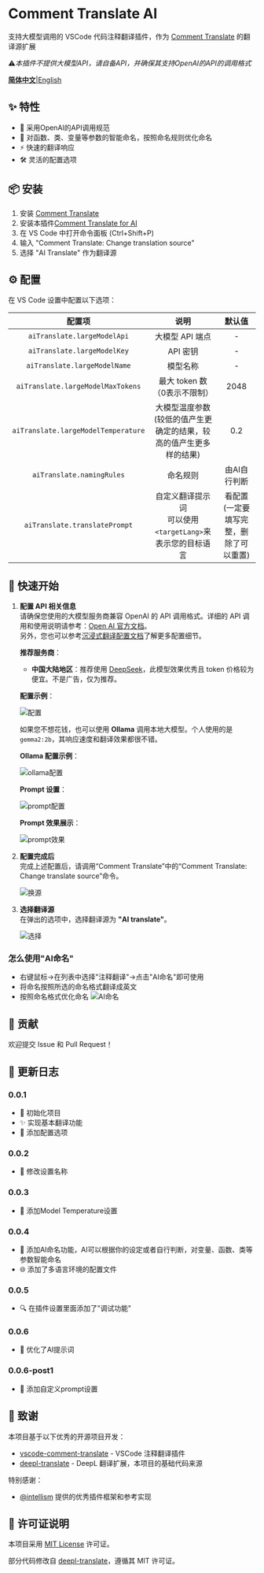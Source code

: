# Comment Translate AI

支持大模型调用的 VSCode 代码注释翻译插件，作为 [Comment Translate](https://marketplace.visualstudio.com/items?itemName=intellsmi.comment-translate) 的翻译源扩展

⚠️*本插件不提供大模型API，请自备API，并确保其支持OpenAI的API的调用格式*

[**简体中文**](README.md)|[English](README_en.md)

## ✨ 特性

- 🤖 采用OpenAI的API调用规范
- 🎯 对函数、类、变量等参数的智能命名，按照命名规则优化命名
- ⚡ 快速的翻译响应
- 🛠️ 灵活的配置选项

## 📦 安装

1. 安装 [Comment Translate](https://marketplace.visualstudio.com/items?itemName=intellsmi.comment-translate)
2. 安装本插件[Comment Translate for AI](https://marketplace.visualstudio.com/items?itemName=Cheng-MaoMao.ai-powered-comment-translate-extension&ssr=false#overview)
3. 在 VS Code 中打开命令面板 (Ctrl+Shift+P)
4. 输入 "Comment Translate: Change translation source"
5. 选择 "AI Translate" 作为翻译源

## ⚙️ 配置

在 VS Code 设置中配置以下选项：

|                配置项                |                                   说明                                   |    默认值    |
| :-----------------------------------: | :----------------------------------------------------------------------: | :----------: |
|     `aiTranslate.largeModelApi`     |                             大模型 API 端点                             |      -      |
|     `aiTranslate.largeModelKey`     |                                 API 密钥                                 |      -      |
|    `aiTranslate.largeModelName`    |                                 模型名称                                 |      -      |
|  `aiTranslate.largeModelMaxTokens`  |                       最大 token 数（0表示不限制）                       |     2048     |
| `aiTranslate.largeModelTemperature` | 大模型温度参数<br />(较低的值产生更确定的结果，较高的值产生更多样的结果) |     0.2     |
|      `aiTranslate.namingRules`      |                                 命名规则                                 | 由AI自行判断 |
|`aiTranslate.translatePrompt`|自定义翻译提示词<br/>可以使用`<targetLang>`来表示您的目标语言|看配置(一定要填写完整，删除了可以重置)|

## 🚀 快速开始

1. **配置 API 相关信息**  
   请确保您使用的大模型服务商兼容 OpenAI 的 API 调用格式。详细的 API 调用和使用说明请参考：[Open AI 官方文档](https://platform.openai.com/docs/api-reference/chat)。  
   另外，您也可以参考[沉浸式翻译配置文档](https://immersivetranslate.com/zh-Hans/docs/services/ai)了解更多配置细节。

   **推荐服务商**：
   - **中国大陆地区**：推荐使用 [DeepSeek](https://platform.deepseek.com/)，此模型效果优秀且 token 价格较为便宜。不是广告，仅为推荐。

   **配置示例**：
   
   ![配置](./image/setting.png)

   如果您不想花钱，也可以使用 **Ollama** 调用本地大模型。个人使用的是 `gemma2:2b`，其响应速度和翻译效果都很不错。

   **Ollama 配置示例**：
   
   ![ollama配置](./image/ollama-setting.png)

   **Prompt 设置**：
   
   ![prompt配置](./image/prompt-setting.png)

   **Prompt 效果展示**：
   
   ![prompt效果](./image/prompt-setting-show.png)

3. **配置完成后**  
   完成上述配置后，请调用“Comment Translate”中的“Comment Translate: Change translate source”命令。

   ![换源](./image/change.png)

4. **选择翻译源**  
   在弹出的选项中，选择翻译源为 **"AI translate"**。

   ![选择](./image/select.png)

### 怎么使用"AI命名"

* 右键鼠标→在列表中选择"注释翻译"→点击"AI命名"即可使用
* 将命名按照所选的命名格式翻译成英文
* 按照命名格式优化命名
  ![AI命名](./image/AI%20Naming.gif)

## 🤝 贡献

欢迎提交 Issue 和 Pull Request！

## 📝 更新日志

### 0.0.1

- 🎉 初始化项目
- ✨ 实现基本翻译功能
- 🔧 添加配置选项

### 0.0.2

- 🔧 修改设置名称

### 0.0.3

- 🔧 添加Model Temperature设置

### 0.0.4

- 🤖 添加AI命名功能，AI可以根据你的设定或者自行判断，对变量、函数、类等参数智能命名
- 🌐 添加了多语言环境的配置文件

### 0.0.5

- 🔍 在插件设置里面添加了"调试功能"

### 0.0.6

- 🤖 优化了AI提示词

### 0.0.6-post1

- 🔧 添加自定义prompt设置

## 🙏 致谢

本项目基于以下优秀的开源项目开发：

- [vscode-comment-translate](https://github.com/intellism/vscode-comment-translate) - VSCode 注释翻译插件
- [deepl-translate](https://github.com/intellism/deepl-translate) - DeepL 翻译扩展，本项目的基础代码来源

特别感谢：

- [@intellism](https://github.com/intellism) 提供的优秀插件框架和参考实现

## 📄 许可证说明

本项目采用 [MIT License](LICENSE) 许可证。

部分代码修改自 [deepl-translate](https://github.com/intellism/deepl-translate)，遵循其 MIT 许可证。
